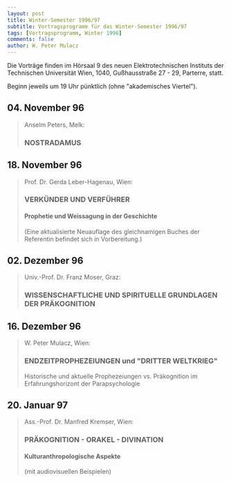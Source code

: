 ```yaml
---
layout: post
title: Winter-Semester 1996/97
subtitle: Vortragsprogramm für das Winter-Semester 1996/97
tags: [Vortragsprogramm, Winter 1996]
comments: false
author: W. Peter Mulacz
---
```


Die Vorträge finden im Hörsaal 9 des neuen Elektrotechnischen Instituts der Technischen Universität Wien, 1040, Gußhausstraße 27 - 29, Parterre, statt.

Beginn jeweils um 19 Uhr pünktlich (ohne "akademisches Viertel").



## 04. November 96
> Anselm Peters, Melk:            
> ### NOSTRADAMUS


## 18. November 96
> Prof. Dr. Gerda Leber-Hagenau, Wien:          
> ### VERKÜNDER UND VERFÜHRER              
> #### Prophetie und Weissagung in der Geschichte
> (Eine aktualisierte Neuauflage des gleichnamigen Buches der Referentin befindet sich in Vorbereitung.)

## 02. Dezember 96
> Univ.-Prof. Dr. Franz Moser, Graz:
> ### WISSENSCHAFTLICHE UND SPIRITUELLE GRUNDLAGEN DER PRÄKOGNITION

## 16. Dezember 96
> W. Peter Mulacz, Wien:            
> ### ENDZEITPROPHEZEIUNGEN und "DRITTER WELTKRIEG"                     
> Historische und aktuelle Prophezeiungen vs. Präkognition im Erfahrungshorizont der Parapsychologie

## 20. Januar 97       	
> Ass.-Prof. Dr. Manfred Kremser, Wien:
> ### PRÄKOGNITION - ORAKEL - DIVINATION        
> #### Kulturanthropologische Aspekte            
> (mit audiovisuellen Beispielen)       